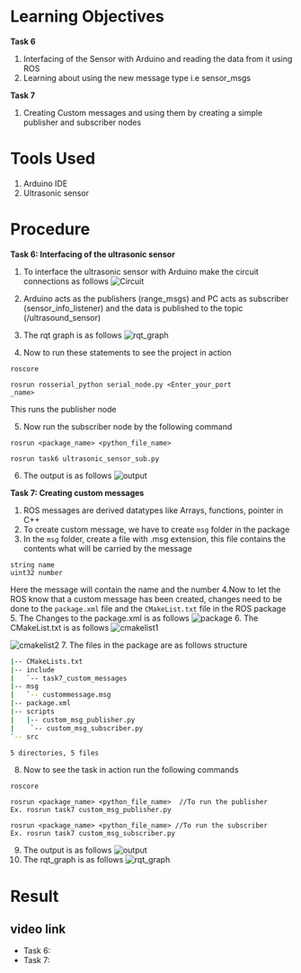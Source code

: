 # Learning Objectives

**Task 6**
1. Interfacing of the Sensor with Arduino and reading the data from it using ROS
2. Learning about using the new message type i.e sensor_msgs

**Task 7**
1. Creating Custom messages and using them by creating a simple publisher and subscriber nodes

# Tools Used

1. Arduino IDE
2. Ultrasonic sensor

# Procedure

**Task 6: Interfacing of the ultrasonic sensor**

1. To interface the ultrasonic sensor with Arduino make the circuit connections as follows
![Circuit](images/task6_circuit.jpeg)
2. Arduino acts as the publishers (range_msgs) and PC acts as subscriber (sensor_info_listener) and the data is published to the topic (/ultrasound_sensor)

3. The rqt graph is as follows
![rqt_graph](images/task6_rqt_graph.png)
4. Now to run these statements to see the project in action
```arduino
roscore
```

```arduino
rosrun rosserial_python serial_node.py <Enter_your_port
_name>
```
This runs the publisher node

5. Now run the subscriber node by the following command


```arduino
rosrun <package_name> <python_file_name>

rosrun task6 ultrasonic_sensor_sub.py
```

6. The output is as follows
![output](images/task6_output.png)

**Task 7: Creating custom messages**
1. ROS messages are derived datatypes like Arrays, functions, pointer in C++
2. To create custom message, we have to create ```msg``` folder in the package
3. In the ```msg``` folder, create a file with .msg extension, this file contains the contents what will be carried by the message

```
string name
uint32 number
```
Here the message will contain the name and the number
4.Now to let the ROS know that a custom message has been created, changes need to be done to the ```package.xml``` file and the ```CMakeList.txt``` file in the ROS package
5. The Changes to the package.xml is as follows
![package](images/task7_package.png)
6. The CMakeList.txt is as follows
![cmakelist1](images/task7_CMakelist_1.png)

![cmakelist2](images/task7_CMakelist_2.png)
7. The files in the package are as follows
structure
```bash
|-- CMakeLists.txt
|-- include
|   `-- task7_custom_messages
|-- msg
|   `-- custommessage.msg
|-- package.xml
|-- scripts
|   |-- custom_msg_publisher.py
|    `-- custom_msg_subscriber.py
`-- src

5 directories, 5 files
```
8. Now to see the task in action run the following commands
```
roscore

rosrun <package_name> <python_file_name>  //To run the publisher
Ex. rosrun task7 custom_msg_publisher.py

rosrun <package_name> <python_file_name> //To run the subscriber
Ex. rosrun task7 custom_msg_subscriber.py
```
9. The output is as follows
![output](images/task7_output.png)
10. The rqt_graph is as follows
![rqt_graph](images/task7_rqt_graph.png)

# Result

## video link
- Task 6:
- Task 7:
